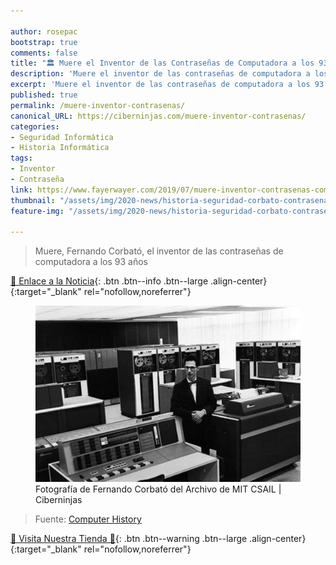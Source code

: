 ```yaml
---

author: rosepac
bootstrap: true
comments: false
title: "🏛 Muere el Inventor de las Contraseñas de Computadora a los 93 años"
description: 'Muere el inventor de las contraseñas de computadora a los 93 años'
excerpt: 'Muere el inventor de las contraseñas de computadora a los 93 años'
published: true
permalink: /muere-inventor-contrasenas/
canonical_URL: https://ciberninjas.com/muere-inventor-contrasenas/
categories:
- Seguridad Informática
- Historia Informática
tags:
- Inventor
- Contraseña
link: https://www.fayerwayer.com/2019/07/muere-inventor-contrasenas-computadora
thumbnail: "/assets/img/2020-news/historia-seguridad-corbato-contrasena.webp"
feature-img: "/assets/img/2020-news/historia-seguridad-corbato-contrasena.webp"

---
```

> Muere, Fernando Corbató, el inventor de las contraseñas de computadora a los 93 años

[🔎 Enlace a la Noticia](https://www.fayerwayer.com/2019/07/muere-inventor-contrasenas-computadora){: .btn .btn--info .btn--large .align-center}{:target="_blank" rel="nofollow,noreferrer"}

<figure>
    <a href="/assets/img/historia-seguridad-corbato-contrasenax636.jpg" class="image-popup"><img src="/assets/img/historia-seguridad-corbato-contrasena.jpg"></a>
    <figcaption>Fotografía de Fernando Corbató del Archivo de MIT CSAIL | Ciberninjas</figcaption>
</figure>

> Fuente: [Computer History](https://www.nytimes.com/2019/07/12/science/fernando-corbato-dead.html "Fotografía del Archivo de MIT CSAIL")

[🎁 Visita Nuestra Tienda 🎁](https://www.amazon.es/shop/cibercursos){: .btn .btn--warning .btn--large .align-center}{:target="_blank" rel="nofollow,noreferrer"}